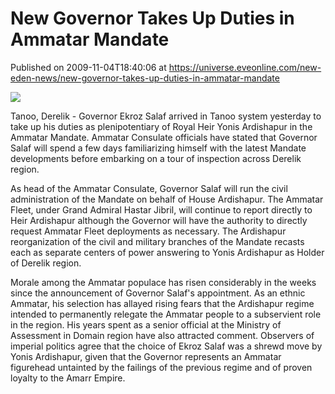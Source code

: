 # New Governor Takes Up Duties in Ammatar Mandate
Published on 2009-11-04T18:40:06 at https://universe.eveonline.com/new-eden-news/new-governor-takes-up-duties-in-ammatar-mandate

![](http://www.eve-mercury.net/images/mercurybanner.png)  
  
Tanoo, Derelik - Governor Ekroz Salaf arrived in Tanoo system yesterday to take up his duties as plenipotentiary of Royal Heir Yonis Ardishapur in the Ammatar Mandate. Ammatar Consulate officials have stated that Governor Salaf will spend a few days familiarizing himself with the latest Mandate developments before embarking on a tour of inspection across Derelik region.

As head of the Ammatar Consulate, Governor Salaf will run the civil administration of the Mandate on behalf of House Ardishapur. The Ammatar Fleet, under Grand Admiral Hastar Jibril, will continue to report directly to Heir Ardishapur although the Governor will have the authority to directly request Ammatar Fleet deployments as necessary. The Ardishapur reorganization of the civil and military branches of the Mandate recasts each as separate centers of power answering to Yonis Ardishapur as Holder of Derelik region.

Morale among the Ammatar populace has risen considerably in the weeks since the announcement of Governor Salaf's appointment. As an ethnic Ammatar, his selection has allayed rising fears that the Ardishapur regime intended to permanently relegate the Ammatar people to a subservient role in the region. His years spent as a senior official at the Ministry of Assessment in Domain region have also attracted comment. Observers of imperial politics agree that the choice of Ekroz Salaf was a shrewd move by Yonis Ardishapur, given that the Governor represents an Ammatar figurehead untainted by the failings of the previous regime and of proven loyalty to the Amarr Empire.
